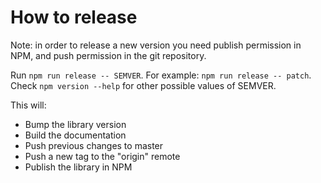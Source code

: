 # How to release #

Note: in order to release a new version you need publish permission in
NPM, and push permission in the git repository.

Run `npm run release -- SEMVER`. For example: `npm run release --
patch`. Check `npm version --help` for other possible values of
SEMVER.

This will:
- Bump the library version
- Build the documentation
- Push previous changes to master
- Push a new tag to the "origin" remote
- Publish the library in NPM
